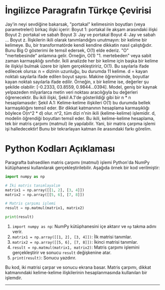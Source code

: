 # İngilizce Paragrafın Türkçe Çevirisi

Jay'in neyi sevdiğine bakarsak, "portakal" kelimesinin boyutları (veya parametreleri) birkaç ilişki içerir:
Boyut 1: portakal ile akşam arasındaki ilişki
Boyut 2: portakal ve sabah
Boyut 3: Jay ve portakal
Boyut 4: Jay ve sabah
…
Boyut z.
İlişkilerin ikili olarak tanımlandığını unutmayın: bir kelime bir kelimeye. Bu, bir transformatörde kendi kendine dikkatin nasıl çalıştığıdır. 
Bunu Big O gösterimi ile temsil edersek, O(1) elde ederiz. "O" "mertebesinde" anlamına gelir. Örneğin, O(1) "1. mertebeden" veya sabit zaman karmaşıklığı sınıfıdır. 
İkili analizde her bir kelime için başka bir kelime ile ilişkiyi bulmak üzere bir işlem gerçekleştiririz, O(1). 
Bu sayılarla ifade edilecek olursa: 
n = dizinin uzunluğu, bu durumda 11 kelime.
d = kayan noktalı sayılarla ifade edilen boyut sayısı. 
Makine öğreniminde, boyutlar kayan noktalı sayılarla ifade edilir. 
Örneğin, x bir kelime ise, değerler şu şekilde olabilir: [-0.2333, 03.8559, 0.9844…0394]. 
Model, geniş bir kaynak yelpazeden milyarlarca metin veri noktası aracılığıyla bu değerleri öğrenecektir. 
Bu ikili ilişki, Şekil A.1'de gösterildiği gibi bir n * n hesaplamasıdır:
Şekil A.1: Kelime-kelime ilişkileri
O(1) bu durumda bellek karmaşıklığını temsil eder. 
Bir dikkat katmanının hesaplama karmaşıklığı böylece O(n^2 * d) olur. 
n^2, tüm dizi n'nin ikili (kelime-kelime) işlemidir. 
d, modelin öğrendiği boyutları temsil eder. 
Bu ikili, kelime-kelime hesaplama, tek bir matris çarpımı (matmul) ile yapılabilir. 
Yani, bir matris çarpma işlemi işi halledecektir! 
Bunu bir tekrarlayan katman ile arasındaki farkı görelim.

# Python Kodları Açıklaması

Paragrafta bahsedilen matris çarpımı (matmul) işlemi Python'da NumPy kütüphanesi kullanılarak gerçekleştirilebilir. 
Aşağıda örnek bir kod verilmiştir:

```python
import numpy as np

# İki matris tanımlayalım
matrix1 = np.array([[1, 2], [3, 4]])
matrix2 = np.array([[5, 6], [7, 8]])

# Matris çarpımı işlemi
result = np.matmul(matrix1, matrix2)

print(result)
```

1. `import numpy as np`: NumPy kütüphanesini içe aktarır ve `np` takma adını verir.
2. `matrix1 = np.array([[1, 2], [3, 4]])`: İlk matrisi tanımlar.
3. `matrix2 = np.array([[5, 6], [7, 8]])`: İkinci matrisi tanımlar.
4. `result = np.matmul(matrix1, matrix2)`: Matris çarpımı işlemini gerçekleştirir ve sonucu `result` değişkenine atar.
5. `print(result)`: Sonucu yazdırır.

Bu kod, iki matrisi çarpar ve sonucu ekrana basar. Matris çarpımı, dikkat katmanındaki kelime-kelime ilişkilerinin hesaplanmasında kullanılan bir işlemdir.

---

